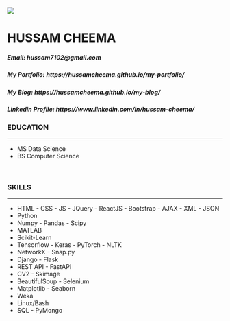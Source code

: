 <img src="https://media.giphy.com/media/26uf8tQf6WVQPxP9u/giphy.gif">


<h1>HUSSAM CHEEMA</h1>
<h5>Email: hussam7102@gmail.com</h5>
<h5>My Portfolio: https://hussamcheema.github.io/my-portfolio/</h5>
<h5>My Blog: https://hussamcheema.github.io/my-blog/</h5>
<h5>Linkedin Profile: https://www.linkedin.com/in/hussam-cheema/</h5>

<h3>EDUCATION</h3><hr>
<ul>
	<li>MS Data Science</li>
	<li>BS Computer Science</li>
</ul>
<br>

<h3>SKILLS</h3><hr>
<ul>
	<li>HTML - CSS - JS - JQuery - ReactJS - Bootstrap - AJAX - XML - JSON</li>
	<li>Python</li>
	<li>Numpy - Pandas - Scipy</li>
	<li>MATLAB</li>
	<li>Scikit-Learn</li>
	<li>Tensorflow - Keras - PyTorch - NLTK</li>
	<li>NetworkX - Snap.py</li>
	<li>Django - Flask</li>
	<li>REST API - FastAPI</li>
	<li>CV2 - Skimage</li>
	<li>BeautifulSoup - Selenium</li>
	<li>Matplotlib - Seaborn</li>
	<li>Weka</li>
	<li>Linux/Bash</li>
	<li>SQL - PyMongo</li>
</ul>
<br>

